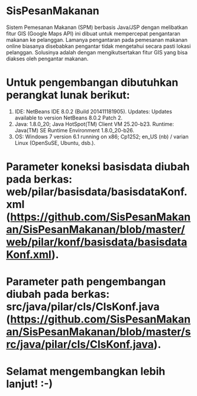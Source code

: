 # SisPesanMakanan
Sistem Pemesanan Makanan (SPM) berbasis Java/JSP dengan melibatkan fitur GIS (Google Maps API) ini dibuat untuk mempercepat pengantaran makanan ke pelanggan. Lamanya pengantaran pada pemesanan makanan online biasanya disebabkan pengantar tidak mengetahui secara pasti lokasi pelanggan. Solusinya adalah dengan mengikutsertakan fitur GIS yang bisa diakses oleh pengantar makanan.

# Untuk pengembangan dibutuhkan perangkat lunak berikut:
1. IDE: NetBeans IDE 8.0.2 (Build 201411181905). Updates: Updates available to version NetBeans 8.0.2 Patch 2.
2. Java: 1.8.0_20; Java HotSpot(TM) Client VM 25.20-b23. Runtime: Java(TM) SE Runtime Environment 1.8.0_20-b26.
3. OS: Windows 7 version 6.1 running on x86; Cp1252; en_US (nb) / varian Linux (OpenSuSE, Ubuntu, dsb.).

# Parameter koneksi basisdata diubah pada berkas: web/pilar/basisdata/basisdataKonf.xml (https://github.com/SisPesanMakanan/SisPesanMakanan/blob/master/web/pilar/konf/basisdata/basisdataKonf.xml).
# Parameter path pengembangan diubah pada berkas: src/java/pilar/cls/ClsKonf.java (https://github.com/SisPesanMakanan/SisPesanMakanan/blob/master/src/java/pilar/cls/ClsKonf.java).

# Selamat mengembangkan lebih lanjut! :-)
